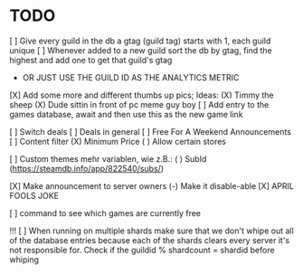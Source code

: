 
# TODO

[ ] Give every guild in the db a gtag (guild tag) starts with 1, each guild unique
[ ] Whenever added to a new guild sort the db by gtag, find the highest and add one to get that guild's gtag
- OR JUST USE THE GUILD ID AS THE ANALYTICS METRIC

[X] Add some more and different thumbs up pics; Ideas:
  (X) Timmy the sheep
  (X) Dude sittin in front of pc meme guy boy
[ ] Add entry to the games database, await and then use this as the new game link

[ ] Switch deals
[ ] Deals in general
[ ] Free For A Weekend Announcements
[ ] Content filter
  (X) Minimum Price
  ( ) Allow certain stores

[ ] Custom themes mehr variablen, wie z.B.:
  ( ) SubId (https://steamdb.info/app/822540/subs/)
  

[X] Make announcement to server owners
  (-) Make it disable-able
[X] APRIL FOOLS JOKE

[ ] command to see which games are currently free


!!!
[ ] When running on multiple shards make sure that we don't whipe out all of the database entries because each of the shards clears every server it's not responsible for. Check if the guildid % shardcount = shardid before whiping